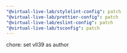 ```yaml
---
"@virtual-live-lab/stylelint-config": patch
"@virtual-live-lab/prettier-config": patch
"@virtual-live-lab/eslint-config": patch
"@virtual-live-lab/tsconfig": patch
---
```


chore: set vll39 as author
